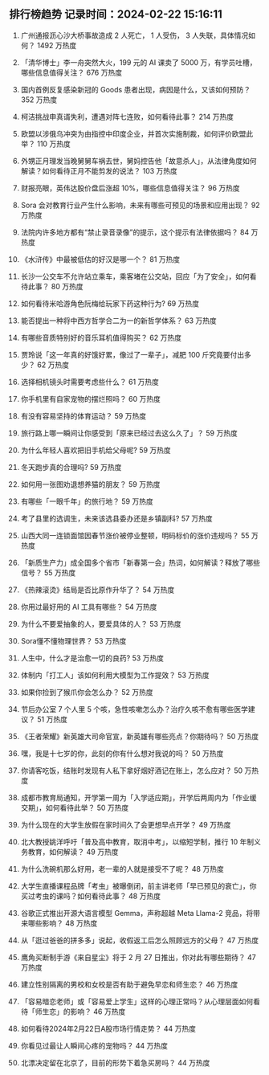 
## 排行榜趋势 记录时间：2024-02-22 15:16:11
  
  1. 广州通报沥心沙大桥事故造成 2 人死亡， 1 人受伤， 3 人失联，具体情况如何？ 1492 万热度
    
  2. 「清华博士」李一舟突然大火，199 元的 AI 课卖了 5000 万，有学员吐槽，哪些信息值得关注？ 676 万热度
    
  3. 国内首例反复感染新冠的 Goods 患者出现，病因是什么，又该如何预防？ 352 万热度
    
  4. 柯洁挑战申真谞失利，遭遇对阵七连败，如何看待此事？ 214 万热度
    
  5. 欧盟以涉俄乌冲突为由指控中印度企业，并首次实施制裁，如何评价欧盟此举？ 110 万热度
    
  6. 外甥正月理发当晚舅舅车祸去世，舅妈控告他「故意杀人」，从法律角度如何解读？如何看待正月不能剪发的说法？ 103 万热度
    
  7. 财报亮眼，英伟达股价盘后涨超 10%，哪些信息值得关注？ 96 万热度
    
  8. Sora 会对教育行业产生什么影响，未来有哪些可预见的场景和应用出现？ 92 万热度
    
  9. 法院内许多地方都有“禁止录音录像”的提示，这个提示有法律依据吗？ 84 万热度
    
  10. 《水浒传》中最被低估的好汉是哪一个？ 81 万热度
    
  11. 长沙一公交车不允许站立乘车，乘客堵在公交站，回应「为了安全」，如何看待此事？ 80 万热度
    
  12. 如何看待米哈游角色阮梅给玩家下药这种行为? 69 万热度
    
  13. 能否提出一种将中西方哲学合二为一的新哲学体系？ 63 万热度
    
  14. 有哪些音质特别好的音乐耳机值得购买？ 62 万热度
    
  15. 贾玲说「这一年真的好饿好累，像过了一辈子」，减肥 100 斤究竟要付出多少？ 62 万热度
    
  16. 选择相机镜头时需要考虑些什么？ 61 万热度
    
  17. 你手机里有自家宠物的摆烂照吗？ 60 万热度
    
  18. 有没有容易坚持的体育运动？ 59 万热度
    
  19. 旅行路上哪一瞬间让你感受到「原来已经过去这么久了」？ 59 万热度
    
  20. 为什么年轻人喜欢把旧手机给父母呢? 59 万热度
    
  21. 冬天跑步真的合理吗? 59 万热度
    
  22. 如何用一张图劝退想养猫的朋友？ 59 万热度
    
  23. 有哪些「一眼千年」的旅行地？ 59 万热度
    
  24. 考了县里的选调生，未来该选县委办还是乡镇副科? 57 万热度
    
  25. 山西大同一连锁面馆因春节涨价被停业整顿，明码标价的涨价违规吗？ 55 万热度
    
  26. 「新质生产力」成全国多个省市「新春第一会」热词，如何解读？释放了哪些信号？ 55 万热度
    
  27. 《热辣滚烫》结局是否比原作升华了？ 54 万热度
    
  28. 你用过最好用的 AI 工具有哪些？ 54 万热度
    
  29. 为什么不要爱抽象的人，要爱具体的人？ 53 万热度
    
  30. Sora懂不懂物理世界？ 53 万热度
    
  31. 人生中，什么才是治愈一切的良药? 53 万热度
    
  32. 体制内「打工人」该如何利用大模型为工作提效？ 53 万热度
    
  33. 如果你捡到了猴爪你会怎么办？ 52 万热度
    
  34. 节后办公室 7 个人里 5 个咳，急性咳嗽怎么办？治疗久咳不愈有哪些医学建议？ 51 万热度
    
  35. 《王者荣耀》新英雄大司命官宣，新英雄有哪些亮点？你期待吗？ 50 万热度
    
  36. 嘿，我是十七岁的你，此刻的你有什么想对我说的吗？ 50 万热度
    
  37. 你请客吃饭，结账时发现有人私下拿好烟好酒记在账上，怎么应对？ 50 万热度
    
  38. 成都市教育局通知，开学第一周为「入学适应期」，开学后两周内为「作业缓交期」，如何看待此举？ 50 万热度
    
  39. 为什么现在的大学生放假在家时间久了会更想早点开学？ 49 万热度
    
  40. 北大教授姚洋呼吁「普及高中教育，取消中考」，以缩短学制，推行 10 年制义务教育，如何解读？ 49 万热度
    
  41. 为什么洗碗机那么好用，老一辈的人就是接受不了呢？ 48 万热度
    
  42. 大学生直播课程品牌「考虫」被曝倒闭，前主讲老师「早已预见的衰亡」，你买过考虫的课吗？如何看待此事？ 48 万热度
    
  43. 谷歌正式推出开源大语言模型 Gemma，声称超越 Meta Llama-2 竞品，将带来哪些影响？ 48 万热度
    
  44. 从「逛过爸爸的拼多多」说起，收假返工后怎么照顾远方的父母？ 47 万热度
    
  45. 鹰角买断制手游《来自星尘》将于 2 月 27 日推出，你对此有哪些期待？ 47 万热度
    
  46. 建立性别隔离的男校和女校是否有助于避免早恋和师生恋？ 46 万热度
    
  47. 「容易暗恋老师」或「容易爱上学生」这样的心理正常吗？从心理层面如何看待「师生恋」的影响？ 46 万热度
    
  48. 如何看待2024年2月22日A股市场行情走势？ 44 万热度
    
  49. 你看见过最让人瞬间心疼的宠物吗？ 44 万热度
    
  50. 北漂决定留在北京了，目前的形势下着急买房吗？ 44 万热度
    